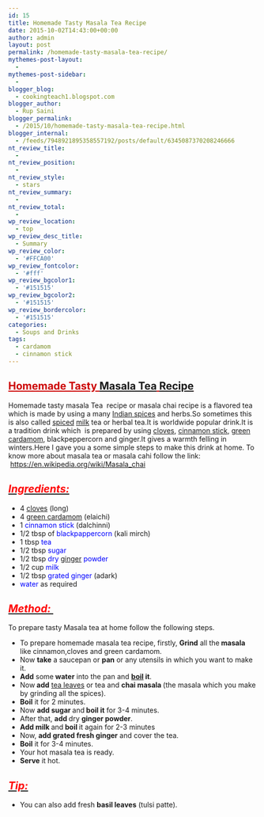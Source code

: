 ```yaml
---
id: 15
title: Homemade Tasty Masala Tea Recipe
date: 2015-10-02T14:43:00+00:00
author: admin
layout: post
permalink: /homemade-tasty-masala-tea-recipe/
mythemes-post-layout:
  - 
mythemes-post-sidebar:
  - 
blogger_blog:
  - cookingteach1.blogspot.com
blogger_author:
  - Rup Saini
blogger_permalink:
  - /2015/10/homemade-tasty-masala-tea-recipe.html
blogger_internal:
  - /feeds/7948921895358557192/posts/default/6345087370208246666
nt_review_title:
  - 
nt_review_position:
  - 
nt_review_style:
  - stars
nt_review_summary:
  - 
nt_review_total:
  - 
wp_review_location:
  - top
wp_review_desc_title:
  - Summary
wp_review_color:
  - '#FFCA00'
wp_review_fontcolor:
  - '#fff'
wp_review_bgcolor1:
  - '#151515'
wp_review_bgcolor2:
  - '#151515'
wp_review_bordercolor:
  - '#151515'
categories:
  - Soups and Drinks
tags:
  - cardamom
  - cinnamon stick
---
```

<div dir="ltr" style="text-align: left;">
  <div style="clear: both; text-align: center;">
  </div>
  
  <h2>
  </h2>
  
  <h2>
    <span style="color: #cc0000; text-decoration: underline;">Homemade Tasty <a class="zem_slink" title="Masala chai" href="http://en.wikipedia.org/wiki/Masala_chai" target="_blank" rel="wikipedia">Masala Tea</a> <a title="Chocolate cake" href="http://en.wikipedia.org/wiki/Chocolate_cake" target="_blank" rel="wikipedia">Recipe</a></span>
  </h2>
  
  <p>
    Homemade tasty masala Tea  recipe or masala chai recipe is a flavored tea which is made by using a many <a title="List of Indian spices" href="http://en.wikipedia.org/wiki/List_of_Indian_spices" target="_blank" rel="wikipedia">Indian spices</a> and herbs.So sometimes this is also called <a title="Spice" href="http://en.wikipedia.org/wiki/Spice" target="_blank" rel="wikipedia">spiced</a> <a title="Milk" href="http://en.wikipedia.org/wiki/Milk" target="_blank" rel="wikipedia">milk</a> tea or herbal tea.It is worldwide popular drink.It is a tradition drink which  is prepared by using <a class="zem_slink" title="Clove" href="http://en.wikipedia.org/wiki/Clove" target="_blank" rel="wikipedia">cloves</a>, <a title="Cinnamon" href="http://en.wikipedia.org/wiki/Cinnamon" target="_blank" rel="wikipedia">cinnamon stick</a>, <a class="zem_slink" title="Elettaria" href="http://en.wikipedia.org/wiki/Elettaria" target="_blank" rel="wikipedia">green cardamom</a>, blackpeppercorn and ginger.It gives a warmth felling in winters.Here I gave you a some simple steps to make this drink at home. To know more about masala tea or masala cahi follow the link:  <a href="https://en.wikipedia.org/wiki/Masala_chai">https://en.wikipedia.org/wiki/Masala_chai</a>
  </p>
  
  <h2 style="text-align: left;">
    <i><u><span style="color: red;">Ingredients: </span></u></i>
  </h2>
  
  <ul>
    <li>
      4 <a title="Clove" href="http://en.wikipedia.org/wiki/Clove" target="_blank" rel="wikipedia">cloves</a> (long)
    </li>
    <li>
      4 <a title="Elettaria" href="http://en.wikipedia.org/wiki/Elettaria" target="_blank" rel="wikipedia">green cardamom</a> (elaichi)
    </li>
    <li>
      1 <span style="color: blue;">cinnamon stick</span> (dalchinni)
    </li>
    <li>
      1/2 tbsp of<span style="color: blue;"> blackpappercorn </span>(kali mirch)
    </li>
    <li>
      1 tbsp <span style="color: blue;">tea</span>
    </li>
    <li>
      1/2 tbsp <span style="color: blue;">sugar</span>
    </li>
    <li>
      1/2 tbsp <span style="color: blue;">dry <a title="Ginger" href="http://en.wikipedia.org/wiki/Ginger" target="_blank" rel="wikipedia">ginger</a> powder</span>
    </li>
    <li>
      1/2 cup<span style="color: blue;"> milk</span>
    </li>
    <li>
      1/2 tbsp<span style="color: blue;"> grated ginger</span> (adark)
    </li>
    <li>
      <span style="color: blue;">water</span> as required
    </li>
  </ul>
  
  <h2 style="text-align: left;">
    <i><u><span style="color: red;">Method: </span></u></i>
  </h2>
  
  <p>
    To prepare tasty Masala tea at home follow the following steps.<br /> <ins style="display: block;" data-ad-client="ca-pub-8391089480493038" data-ad-format="auto" data-ad-slot="4079886109"></ins>
  </p>
  
  <ul>
    <li>
      To prepare homemade masala tea recipe, firstly, <b>Grind</b> all the<b> masala</b> like cinnamon,cloves and green cardamom.
    </li>
    <li>
      Now <b>take</b> a saucepan or <b>pan</b> or any utensils in which you want to make it.
    </li>
    <li>
      <b>Add</b> some<b> water</b> into the pan and <b><a title="Boil" href="http://en.wikipedia.org/wiki/Boil" target="_blank" rel="wikipedia">boil</a> it</b>.
    </li>
    <li>
      Now<b> add</b> <a title="Tea" href="http://en.wikipedia.org/wiki/Tea" target="_blank" rel="wikipedia">tea leaves</a> or tea and <b>chai masala </b>(the masala which you make by grinding all the<b> </b>spices).
    </li>
    <li>
      <b>Boil</b> it for 2 minutes.
    </li>
    <li>
      Now <b>add sugar </b>and<b> boil it</b> for 3-4 minutes.
    </li>
    <li>
      After that, <b>add </b>dry <b>ginger powder</b>.
    </li>
    <li>
      <b>Add milk </b>and<b> boil </b>it again for 2-3 minutes
    </li>
    <li>
      Now, <b>add grated fresh ginger</b> and cover the tea.
    </li>
    <li>
      <b>Boil</b> it for 3-4 minutes.
    </li>
    <li>
      Your hot masala tea is ready.
    </li>
    <li>
      <b>Serve</b> it hot.
    </li>
  </ul>
  
  <h2 style="text-align: left;">
    <i><u><span style="color: red;">Tip: </span></u></i>
  </h2>
  
  <ul>
    <li>
      You can also add fresh <b>basil leaves</b> (tulsi patte).
    </li>
  </ul>
</div>